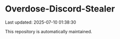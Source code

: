 # Overdose-Discord-Stealer

Last updated: 2025-07-10 01:38:30

This repository is automatically maintained.
